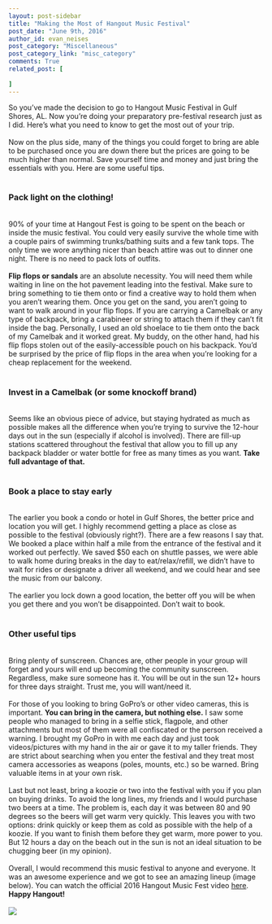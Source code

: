 ```yaml
---
layout: post-sidebar
title: "Making the Most of Hangout Music Festival"
post_date: "June 9th, 2016"
author_id: evan_neises
post_category: "Miscellaneous"
post_category_link: "misc_category"
comments: True
related_post: [
	
]
---
```

So you’ve made the decision to go to Hangout Music Festival in Gulf Shores, AL. Now you’re doing your preparatory pre-festival research just as I did. Here’s what you need to know to get the most out of your trip. <!--endpreview-->
<br><br>
Now on the plus side, many of the things you could forget to bring are able to be purchased once you are down there but the prices are going to be much higher than normal. Save yourself time and money and just bring the essentials with you. Here are some useful tips.
<br><br>
<h3><b>Pack light on the clothing!</b></h3>
<br>
90% of your time at Hangout Fest is going to be spent on the beach or inside the music festival. You could very easily survive the whole time with a couple pairs of swimming trunks/bathing suits and a few tank tops. The only time we wore anything nicer than beach attire was out to dinner one night. There is no need to pack lots of outfits.
<br><br>
<b>Flip flops or sandals</b> are an absolute necessity. You will need them while waiting in line on the hot pavement leading into the festival. Make sure to bring something to tie them onto or find a creative way to hold them when you aren’t wearing them. Once you get on the sand, you aren’t going to want to walk around in your flip flops. If you are carrying a Camelbak or any type of backpack, bring a carabineer or string to attach them if they can’t fit inside the bag. Personally, I used an old shoelace to tie them onto the back of my Camelbak and it worked great. My buddy, on the other hand, had his flip flops stolen out of the easily-accessible pouch on his backpack. You’d be surprised by the price of flip flops in the area when you’re looking for a cheap replacement for the weekend.
<br><br>
<h3><b>Invest in a Camelbak (or some knockoff brand)</b></h3>
<br>
Seems like an obvious piece of advice, but staying hydrated as much as possible makes all the difference when you’re trying to survive the 12-hour days out in the sun (especially if alcohol is involved). There are fill-up stations scattered throughout the festival that allow you to fill up any backpack bladder or water bottle for free as many times as you want. <b>Take full advantage of that.</b>
<br><br>
<h3><b>Book a place to stay early</b></h3>
<br>
The earlier you book a condo or hotel in Gulf Shores, the better price and location you will get. I highly recommend getting a place as close as possible to the festival (obviously right?). There are a few reasons I say that. We booked a place within half a mile from the entrance of the festival and it worked out perfectly. We saved $50 each on shuttle passes, we were able to walk home during breaks in the day to eat/relax/refill, we didn’t have to wait for rides or designate a driver all weekend, and we could hear and see the music from our balcony.
<br><br>
The earlier you lock down a good location, the better off you will be when you get there and you won’t be disappointed. Don’t wait to book.
<br><br>
<h3><b>Other useful tips</b></h3>
<br>
Bring plenty of sunscreen. Chances are, other people in your group will forget and yours will end up becoming the community sunscreen. Regardless, make sure someone has it. You will be out in the sun 12+ hours for three days straight. Trust me, you will want/need it. 
<br><br>
For those of you looking to bring GoPro’s or other video cameras, this is important. <b>You can bring in the camera, but nothing else.</b> I saw some people who managed to bring in a selfie stick, flagpole, and other attachments but most of them were all confiscated or the person received a warning. I brought my GoPro in with me each day and just took videos/pictures with my hand in the air or gave it to my taller friends. They are strict about searching when you enter the festival and they treat most camera accessories as weapons (poles, mounts, etc.) so be warned. Bring valuable items in at your own risk. 
<br><br>
Last but not least, bring a koozie or two into the festival with you if you plan on buying drinks. To avoid the long lines, my friends and I would purchase two beers at a time. The problem is, each day it was between 80 and 90 degrees so the beers will get warm very quickly. This leaves you with two options: drink quickly or keep them as cold as possible with the help of a koozie. If you want to finish them before they get warm, more power to you. But 12 hours a day on the beach out in the sun is not an ideal situation to be chugging beer (in my opinion). 
<br><br>
Overall, I would recommend this music festival to anyone and everyone. It was an awesome experience and we got to see an amazing lineup (image below). You can watch the official 2016 Hangout Music Fest video <a href="https://www.youtube.com/watch?v=-nKWQok2MRE">here</a>. <b>Happy Hangout!</b>
<br><br>
<img src="{{ site.url }}/img/HangoutFestLineup.jpg">
